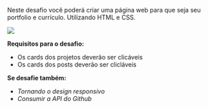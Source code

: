 Neste desafio você poderá criar uma página web para que seja seu portfolio e currículo. Utilizando HTML e CSS.

<div>
  <img src="https://efficient-sloth-d85.notion.site/image/https%3A%2F%2Fs3-us-west-2.amazonaws.com%2Fsecure.notion-static.com%2F59458c0d-cd54-4576-86c5-ae9f5a336aea%2FUntitled.png?table=block&id=890da793-9e6c-41ec-a9ed-5234def76bab&spaceId=08f749ff-d06d-49a8-a488-9846e081b224&width=2000&userId=&cache=v2"/>
<div>


**Requisitos para o desafio:**

- Os cards dos projetos deverão ser clicáveis
- Os cards dos posts deverão ser clicláveis

**Se desafie também:**

- *Tornando o design responsivo*
- *Consumir a API do Github*